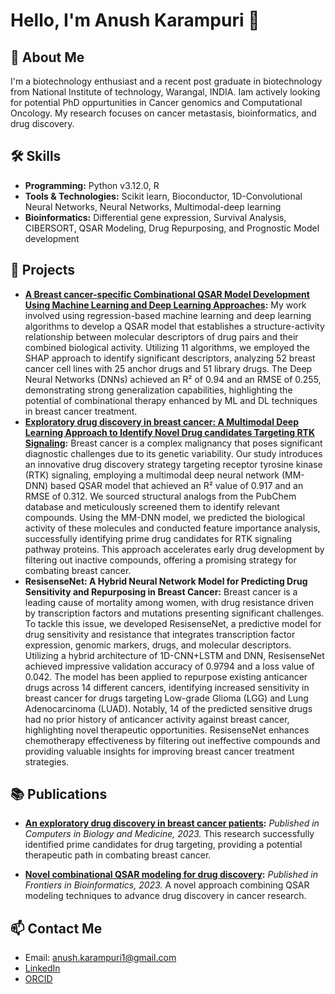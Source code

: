 # Hello, I'm Anush Karampuri 👋

## 🚀 About Me
I'm a biotechnology enthusiast and a recent post graduate in biotechnology from National Institute of technology, Warangal, INDIA. Iam actively looking for potential PhD oppurtunities in Cancer genomics and Computational Oncology. My research focuses on cancer metastasis, bioinformatics, and drug discovery.

## 🛠 Skills
- **Programming:** Python v3.12.0, R
- **Tools & Technologies:** Scikit learn, Bioconductor, 1D-Convolutional Neural Networks, Neural Networks, Multimodal-deep learning
- **Bioinformatics:** Differential gene expression, Survival Analysis, CIBERSORT, QSAR Modeling, Drug Repurposing, and Prognostic Model development


## 🌟 Projects
- **[A Breast cancer-specific Combinational QSAR Model Development Using Machine Learning and Deep Learning Approaches]([https://www.frontiersin.org/journals/bioinformatics/articles/10.3389/fbinf.2023.1328262/full]):** My work involved using regression-based machine learning and deep learning algorithms to develop a QSAR model that establishes a structure-activity relationship between molecular descriptors of drug pairs and their combined biological activity. Utilizing 11 algorithms, we employed the SHAP approach to identify significant descriptors, analyzing 52 breast cancer cell lines with 25 anchor drugs and 51 library drugs. The Deep Neural Networks (DNNs) achieved an R² of 0.94 and an RMSE of 0.255, demonstrating strong generalization capabilities, highlighting the potential of combinational therapy enhanced by ML and DL techniques in breast cancer treatment.
- **[Exploratory drug discovery in breast cancer: A Multimodal Deep Learning Approach to Identify Novel Drug candidates Targeting RTK Signaling]([https://github.com/AnushKarampuri/project-link](https://www.sciencedirect.com/science/article/abs/pii/S0010482524005171?via%3Dihub)):** Breast cancer is a complex malignancy that poses significant diagnostic challenges due to its genetic variability. Our study introduces an innovative drug discovery strategy targeting receptor tyrosine kinase (RTK) signaling, employing a multimodal deep neural network (MM-DNN) based QSAR model that achieved an R² value of 0.917 and an RMSE of 0.312. We sourced structural analogs from the PubChem database and meticulously screened them to identify relevant compounds. Using the MM-DNN model, we predicted the biological activity of these molecules and conducted feature importance analysis, successfully identifying prime drug candidates for RTK signaling pathway proteins. This approach accelerates early drug development by filtering out inactive compounds, offering a promising strategy for combating breast cancer.
- **ResisenseNet: A Hybrid Neural Network Model for Predicting Drug Sensitivity and Repurposing in Breast Cancer:** Breast cancer is a leading cause of mortality among women, with drug resistance driven by transcription factors and mutations presenting significant challenges. To tackle this issue, we developed ResisenseNet, a predictive model for drug sensitivity and resistance that integrates transcription factor expression, genomic markers, drugs, and molecular descriptors. Utilizing a hybrid architecture of 1D-CNN+LSTM and DNN, ResisenseNet achieved impressive validation accuracy of 0.9794 and a loss value of 0.042. The model has been applied to repurpose existing anticancer drugs across 14 different cancers, identifying increased sensitivity in breast cancer for drugs targeting Low-grade Glioma (LGG) and Lung Adenocarcinoma (LUAD). Notably, 14 of the predicted sensitive drugs had no prior history of anticancer activity against breast cancer, highlighting novel therapeutic opportunities. ResisenseNet enhances chemotherapy effectiveness by filtering out ineffective compounds and providing valuable insights for improving breast cancer treatment strategies.

## 📚 Publications
- **[An exploratory drug discovery in breast cancer patients](https://pubmed.ncbi.nlm.nih.gov/38642491/#:~:text=Consequently%2C%20we%20successfully%20identified%20prime,path%20in%20combating%20breast%20cancer.):**
  *Published in Computers in Biology and Medicine, 2023.* This research successfully identified prime candidates for drug targeting, providing a potential therapeutic path in combating breast cancer.
  
- **[Novel combinational QSAR modeling for drug discovery](https://www.frontiersin.org/journals/bioinformatics/articles/10.3389/fbinf.2023.1328262/full):**
  *Published in Frontiers in Bioinformatics, 2023.* A novel approach combining QSAR modeling techniques to advance drug discovery in cancer research.

## 📫 Contact Me
- Email: anush.karampuri1@gmail.com
- [LinkedIn](https://www.linkedin.com/in/anushkarampuri/)
- [ORCID](https://orcid.org/0009-0002-7223-7683)

